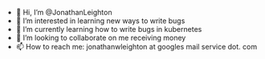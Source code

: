 - 👋 Hi, I’m @JonathanLeighton
- 👀 I’m interested in learning new ways to write bugs
- 🌱 I’m currently learning how to write bugs in kubernetes
- 💞️ I’m looking to collaborate on me receiving money
- 📫 How to reach me: jonathanwleighton at googles mail service dot. com

<!---
JonathanLeighton/JonathanLeighton is a ✨ special ✨ repository because its `README.md` (this file) appears on your GitHub profile.
You can click the Preview link to take a look at your changes.
--->
